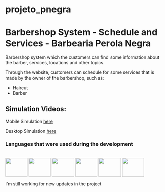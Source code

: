 # projeto_pnegra
<h1>Barbershop System - Schedule and Services - Barbearia Perola Negra</h1>

<p>Barbershop system which the customers can find some information about the barber, services, locations and other topics.</p>
<p>Through the website, customers can schedule for some services that is made by the owner of the barbershop, such as:</p>
<ul>
  <li>Haircut</li>
  <li>Barber</li>
 </ul>
 
<h2>Simulation Videos:</h2>
<p> Mobile Simulation <a href="https://1drv.ms/v/s!Al_QdsGsazh7gpM-vP1KYb1M1aa-Kw?e=MHcQMa">here</a></p>
<p> Desktop Simulation <a href="https://1drv.ms/v/s!Al_QdsGsazh7gpM8s--em5Id7klhCw?e=N04Kfp">here</a></p>

<h3>Languages that were used during the development</h3>
<div style="display: inline_block"><br>
  <img align="center" height="60" width="70" src="https://cdn.jsdelivr.net/gh/devicons/devicon/icons/vuejs/vuejs-original.svg" />
  <img align="center" height="60" width="70" src="https://cdn.jsdelivr.net/gh/devicons/devicon/icons/nodejs/nodejs-original.svg" />
  <img align="center" height="60" width="70" src="https://cdn.jsdelivr.net/gh/devicons/devicon/icons/mysql/mysql-original-wordmark.svg" />
  <img align="center" height="60" width="70" src="https://cdn.jsdelivr.net/gh/devicons/devicon/icons/javascript/javascript-original.svg" />
  <img align="center" height="60" width="70" src="https://cdn.jsdelivr.net/gh/devicons/devicon/icons/html5/html5-original.svg" />
  <img align="center" height="60" width="70" src="https://cdn.jsdelivr.net/gh/devicons/devicon/icons/css3/css3-original.svg" />
</div>

<p>I'm still working for new updates in the project</p>
